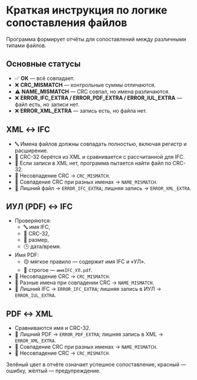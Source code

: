 # Краткая инструкция по логике сопоставления файлов

Программа формирует отчёты для сопоставлений между различными типами файлов.

## Основные статусы
* ✅ **OK** — всё совпадает.
* ❌ **CRC_MISMATCH** — контрольные суммы отличаются.
* ⚠️ **NAME_MISMATCH** — CRC совпал, но имена различаются.
* ❌ **ERROR_IFC_EXTRA / ERROR_PDF_EXTRA / ERROR_IUL_EXTRA** — файл есть, но записи нет.
* ❌ **ERROR_XML_EXTRA** — запись есть, но файла нет.

## XML ↔ IFC
* 🔤 Имена файлов должны совпадать полностью, включая регистр и расширение.
* 🔐 CRC-32 берётся из XML и сравнивается с рассчитанной для IFC.
* 🔄 Если записи в XML нет, программа пытается найти файл по CRC-32.
* 🧮 Несовпадение CRC → `CRC_MISMATCH`.
* 🪪 Совпадение CRC при разных именах → `NAME_MISMATCH`.
* 🚫 Лишний файл → `ERROR_IFC_EXTRA`; лишняя запись → `ERROR_XML_EXTRA`.

## ИУЛ (PDF) ↔ IFC
* Проверяются:
  * 🔤 имя IFC,
  * 🔐 CRC-32,
  * 📏 размер,
  * 🕒 дата/время.
* Имя PDF:
  * 🟡 мягкое правило — содержит имя IFC и «УЛ».
  * 🔴 строгое — `имяIFC_УЛ.pdf`.
* 🧮 Несовпадение CRC → `CRC_MISMATCH`.
* 📛 Разные имена при совпадении CRC → `NAME_MISMATCH`.
* 🚫 Лишний IFC → `ERROR_IFC_EXTRA`; лишняя запись в ИУЛ → `ERROR_IUL_EXTRA`.

## PDF ↔ XML
* Сравниваются имя и CRC-32.
* 🚫 Лишний PDF → `ERROR_PDF_EXTRA`; лишняя запись в XML → `ERROR_XML_EXTRA`.
* 📛 Совпадение CRC при разных именах → `NAME_MISMATCH`.
* 🧮 Несовпадение CRC → `CRC_MISMATCH`.

Зелёный цвет в отчёте означает успешное сопоставление, красный — ошибку, жёлтый — предупреждение.
